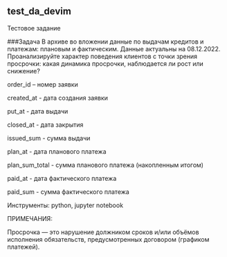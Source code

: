 ## test_da_devim
Тестовое задание

###Задача
В архиве во вложении данные по выдачам кредитов и платежам: плановым и фактическим. Данные актуальны на 08.12.2022. Проанализируйте характер поведения клиентов с точки зрения просрочки: какая динамика просрочки, наблюдается ли рост или снижение?



order_id – номер заявки

created_at - дата создания заявки

put_at - дата выдачи

closed_at - дата закрытия

issued_sum - сумма выдачи

plan_at - дата планового платежа

plan_sum_total - сумма планового платежа (накопленным итогом)

paid_at - дата фактического платежа

paid_sum - сумма фактического платежа



Инструменты: python, jupyter notebook


ПРИМЕЧАНИЯ:

Просрочка — это нарушение должником сроков и/или объёмов исполнения обязательств, предусмотренных договором (графиком платежей).
